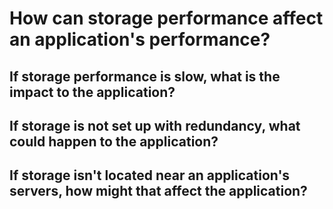# How can storage performance affect an application's performance?

## If storage performance is slow, what is the impact to the application?

## If storage is not set up with redundancy, what could happen to the application?

## If storage isn't located near an application's servers, how might that affect the application?